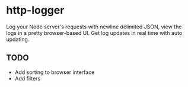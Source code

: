 http-logger
===========

Log your Node server's requests with newline delimited JSON, view the logs in a pretty browser-based UI. Get log updates in real time with auto updating.

TODO
----
* Add sorting to browser interface
* Add filters
